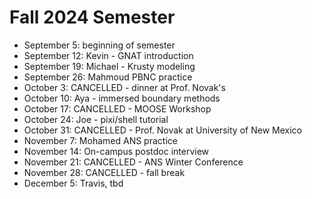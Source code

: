 # Fall 2024 Semester

- September 5: beginning of semester
- September 12: Kevin - GNAT introduction
- September 19: Michael - Krusty modeling
- September 26: Mahmoud PBNC practice
- October 3: CANCELLED - dinner at Prof. Novak's
- October 10: Aya - immersed boundary methods
- October 17: CANCELLED - MOOSE Workshop
- October 24: Joe - pixi/shell tutorial
- October 31: CANCELLED - Prof. Novak at University of New Mexico
- November 7: Mohamed ANS practice
- November 14: On-campus postdoc interview
- November 21: CANCELLED - ANS Winter Conference
- November 28: CANCELLED - fall break
- December 5: Travis, tbd

